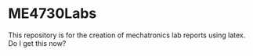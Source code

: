 # ME4730Labs
This repository is for the creation of mechatronics lab reports using latex.
Do I get this now?
